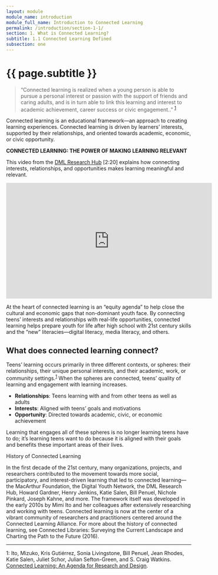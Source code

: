 ```yaml
---
layout: module
module_name: introduction
module_full_name: Introduction to Connected Learning
permalink: /introduction/section-1-1/
section: 1. What is Connected Learning? 
subtitle: 1.1 Connected Learning Defined
subsection: one
---
```


# {{ page.subtitle }}

> “Connected learning is realized when a young person is able to pursue a personal interest or passion with the support of friends and caring adults, and is in turn able to link this learning and interest to academic achievement, career success or civic engagement..” <sup>[1](#fn1)</sup>

Connected learning is an educational framework—an approach to creating learning experiences. Connected learning is driven by learners’ interests, supported by their relationships, and oriented towards academic, economic, or civic opportunity. 

<div class="case_study_box">
<p><b>CONNECTED LEARNING: THE POWER OF MAKING LEARNING RELEVANT</b></p>
<p>This video from the <a href="https://dmlhub.net/" class="external">DML Research Hub</a> [2:20] explains how connecting interests, relationships, and opportunities makes learning meaningful and relevant. </p>
<iframe width="560" height="315" src="https://www.youtube.com/embed/TH6gH6lMDD8" frameborder="0" allow="autoplay; encrypted-media" allowfullscreen></iframe></div>

At the heart of connected learning is an “equity agenda” to help close the cultural and economic gaps that non-dominant youth face. By connecting teens’ interests and relationships with real-life opportunities, connected learning helps prepare youth for life after high school with 21st century skills and the “new” literacies—digital literacy, media literacy, and others.

## What does connected learning connect?

Teens’ learning occurs primarily in three different contexts, or spheres: their relationships, their unique personal interests, and their academic, work, or community settings.<sup>[1](#fn1)</sup> When the spheres are connected, teens’ quality of learning and engagement with learning increases. 

- **Relationships**: Teens learning with and from other teens as well as adults
- **Interests**: Aligned with teens’ goals and motivations
- **Opportunity**: Directed towards academic, civic, or economic achievement

Learning that engages all of these spheres is no longer learning teens have to do; it’s learning teens want to do because it is aligned with their goals and benefits these important areas of their lives.

<div class="explanatory">
  <p><span class="box-title">History of Connected Learning</span></p>
<p>In the first decade of the 21st century, many organizations, projects, and researchers contributed to the movement towards more social, participatory, and interest-driven learning that led to connected learning—the MacArthur Foundation, the Digital Youth Network, the DML Research Hub, Howard Gardner, Henry Jenkins, Katie Salen, Bill Penuel, Nichole Pinkard, Joseph Kahne, and more. The framework itself was developed in the early 2010s by Mimi Ito and her colleagues after extensively researching and working with teens. Connected learning is now at the center of a vibrant community of researchers and practitioners centered around the Connected Learning Alliance. 
For more about the history of connected learning, see Connected Libraries: Surveying the Current Landscape and Charting the Path to the Future (2016).</p>
  </div>

***
<a name="fn1">1</a>: Ito, Mizuko, Kris Gutiérrez, Sonia Livingstone, Bill Penuel, Jean Rhodes, Katie Salen, Juliet Schor, Julian Sefton-Green, and S. Craig Watkins. [Connected Learning: An Agenda for Research and Design](https://dmlhub.net/publications/connected-learning-agenda-for-research-and-design/).
